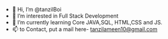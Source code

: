 - 👋 Hi, I’m @tanzilBoi
- 👀 I’m interested in Full Stack Development
- 🌱 I’m currently learning Core JAVA,SQL, HTML,CSS and JS.
- 📫 to Contact, put a mail here- tanzilameen10@gmail.com

<!---
tanzilBoi/tanzilBoi is a ✨ special ✨ repository because its `README.md` (this file) appears on your GitHub profile.
You can click the Preview link to take a look at your changes.
--->
